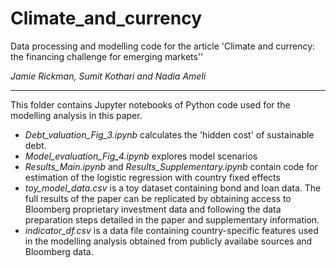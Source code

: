 # Climate_and_currency
Data processing and modelling code for the article 'Climate and currency: the financing challenge for emerging markets'' 

*Jamie Rickman, Sumit Kothari and Nadia Ameli*
___

This folder contains Jupyter notebooks of Python code used for the modelling analysis in this paper. 

 - *Debt\_valuation\_Fig\_3.ipynb* calculates the 'hidden cost' of sustainable debt.
 - *Model\_evaluation\_Fig\_4.ipynb* explores model scenarios
 - *Results\_Main.ipynb* and *Results\_Supplementary.ipynb* contain code for estimation of the logistic regression with country fixed effects
 - *toy_model_data.csv* is a toy dataset containing bond and loan data. The full results of the paper can be replicated by obtaining access to Bloomberg proprietary investment data and following the data preparation steps detailed in the paper and supplementary information. 
 - *indicator_df.csv* is a data file containing country-specific features used in the modelling analysis obtained from publicly availabe sources and Bloomberg data. 
